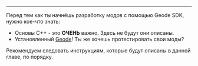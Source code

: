 ***
Перед тем как ты начнёшь разработку модов с помощью Geode SDK, нужно кое-что знать:
- Основы C++ - это **ОЧЕНЬ** важно. Здесь не будут они описаны.
- Установленный [Geode](https://geode-sdk.org/install/)! Ты же хочешь протестировать свои моды?

Рекомендуем следовать инструкциям, которые будут описаны в данной главе, по порядку.